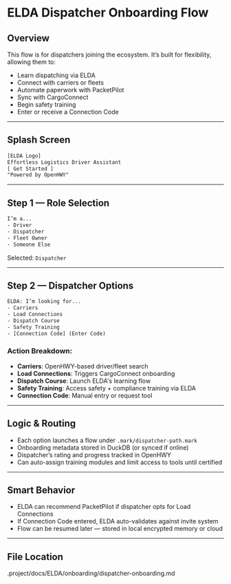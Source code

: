# ELDA Dispatcher Onboarding Flow

## Overview

This flow is for dispatchers joining the ecosystem. It’s built for flexibility, allowing them to:

- Learn dispatching via ELDA
- Connect with carriers or fleets
- Automate paperwork with PacketPilot
- Sync with CargoConnect
- Begin safety training
- Enter or receive a Connection Code

---

## Splash Screen

```txt
[ELDA Logo]  
Effortless Logistics Driver Assistant  
[ Get Started ]  
"Powered by OpenHWY"
````

---

## Step 1 — Role Selection

```txt
I’m a...
- Driver
- Dispatcher
- Fleet Owner
- Someone Else
```

Selected: `Dispatcher`

---

## Step 2 — Dispatcher Options

```txt
ELDA: I’m looking for...
- Carriers
- Load Connections
- Dispatch Course
- Safety Training
- [Connection Code] (Enter Code)
```

### Action Breakdown:

* **Carriers**: OpenHWY-based driver/fleet search
* **Load Connections**: Triggers CargoConnect onboarding
* **Dispatch Course**: Launch ELDA's learning flow
* **Safety Training**: Access safety + compliance training via ELDA
* **Connection Code**: Manual entry or request tool

---

## Logic & Routing

* Each option launches a flow under `.mark/dispatcher-path.mark`
* Onboarding metadata stored in DuckDB (or synced if online)
* Dispatcher’s rating and progress tracked in OpenHWY
* Can auto-assign training modules and limit access to tools until certified

---

## Smart Behavior

* ELDA can recommend PacketPilot if dispatcher opts for Load Connections
* If Connection Code entered, ELDA auto-validates against invite system
* Flow can be resumed later — stored in local encrypted memory or cloud

---

## File Location
.project/docs/ELDA/onboarding/dispatcher-onboarding.md